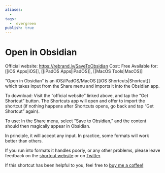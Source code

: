 ```yaml
---
aliases:
  -
tags:
  -  evergreen
publish: true
---
```


# Open in Obsidian

Official website: https://rebrand.ly/SaveToObsidian
Cost: Free
Available for: [[iOS Apps|iOS]], [[iPadOS Apps|iPadOS]], [[MacOS Tools|MacOS]]

“Open in Obsidian” is an iOS/iPadOS/MacOS [[iOS Shortcuts|Shortcut]] which takes input from the Share menu and imports it into the Obsidian app.

To download: Visit the “official website” linked above, and tap the “Get Shortcut” button. The Shortcuts app will open and offer to import the shortcut (if nothing happens after Shortcuts opens, go back and tap “Get Shortcut” again).

To use: In the Share menu, select “Save to Obsidian,” and the content should then magically appear in Obsidian.

In principle, it will accept any input. In practice, some formats will work better than others. 

If you run into formats it handles poorly, or any other problems, please leave feedback on the [shortcut website](https://rebrand.ly/SaveToObsidian) or on <a href="https://twitter.com/intent/tweet?text=@calion%20Re%20Save%20to%20Obsidian%3A">Twitter</a>.

If this shortcut has been helpful to you, feel free to [buy me a coffee!](https://www.buymeacoffee.com/calion)
